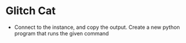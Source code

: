 # Glitch Cat
- Connect to the instance, and copy the output. Create a new python program that runs the given command